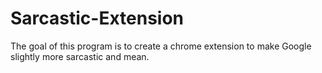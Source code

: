 # Sarcastic-Extension

The goal of this program is to create a chrome extension to make Google slightly more sarcastic and mean.
